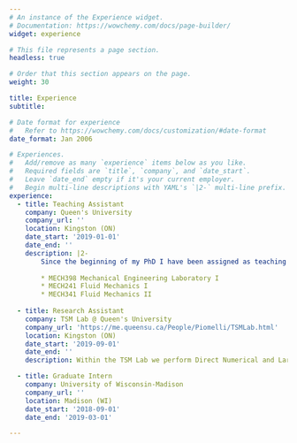 ```yaml
---
# An instance of the Experience widget.
# Documentation: https://wowchemy.com/docs/page-builder/
widget: experience

# This file represents a page section.
headless: true

# Order that this section appears on the page.
weight: 30

title: Experience
subtitle:

# Date format for experience
#   Refer to https://wowchemy.com/docs/customization/#date-format
date_format: Jan 2006

# Experiences.
#   Add/remove as many `experience` items below as you like.
#   Required fields are `title`, `company`, and `date_start`.
#   Leave `date_end` empty if it's your current employer.
#   Begin multi-line descriptions with YAML's `|2-` multi-line prefix.
experience:
  - title: Teaching Assistant
    company: Queen's University
    company_url: ''
    location: Kingston (ON)
    date_start: '2019-01-01'
    date_end: ''
    description: |2-
        Since the beginning of my PhD I have been assigned as teaching assistant for several courses at Queen's such as:
        
        * MECH398 Mechanical Engineering Laboratory I
        * MECH241 Fluid Mechanics I
        * MECH341 Fluid Mechanics II
        
  - title: Research Assistant
    company: TSM Lab @ Queen's University
    company_url: 'https://me.queensu.ca/People/Piomelli/TSMLab.html'
    location: Kingston (ON)
    date_start: '2019-09-01'
    date_end: ''
    description: Within the TSM Lab we perform Direct Numerical and Large Eddy Simulations of Turbulent Flows in different physical conditions and with several geometries. My research focuses on simulating Turbulent Boundary layers under strong pressure gradients and separated flows.

  - title: Graduate Intern
    company: University of Wisconsin-Madison
    company_url: ''
    location: Madison (WI)
    date_start: '2018-09-01'
    date_end: '2019-03-01'

---
```

